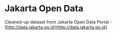 # Jakarta Open Data
Cleaned-up dataset from Jakarta Open Data Portal - [http://data.jakarta.go.id](http://data.jakarta.go.id)
